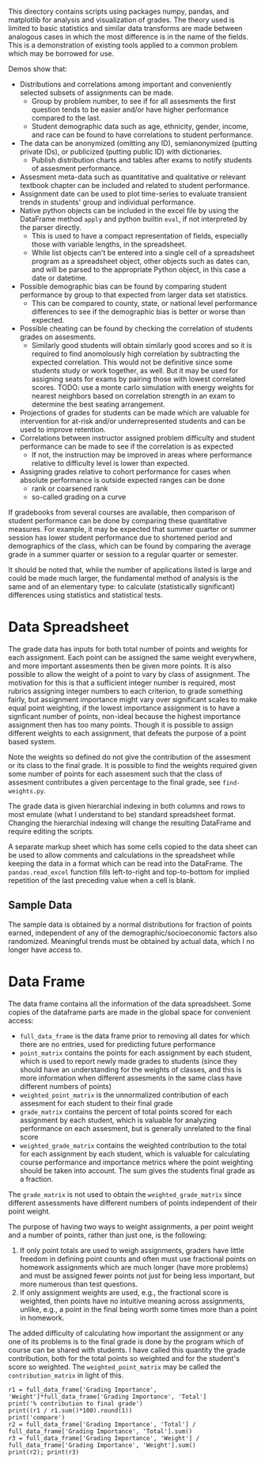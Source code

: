 This directory contains scripts using packages numpy, pandas, and matplotlib for analysis and visualization of grades. The theory used is limited to basic statistics and similar data transforms are made between analogous cases in which the most difference is in the name of the fields. This is a demonstration of existing tools applied to a common problem which may be borrowed for use.

Demos show that:
  - Distributions and correlations among important and conveniently selected subsets of assignments can be made.
    - Group by problem number, to see if for all assesments the first question tends to be easier and/or have higher performance compared to the last.
    - Student demographic data such as age, ethnicity, gender, income, and race can be found to have correlations to student performance.
  - The data can be anonymized (omitting any ID), semianonymized (putting private IDs), or publicized (putting public ID) with dictionaries.
    - Publish distribution charts and tables after exams to notify students of assesment performance.
  - Assesment meta-data such as quantitative and qualitative or relevant textbook chapter can be included and related to student performance.
  - Assignment date can be used to plot time-series to evaluate transient trends in students' group and individual performance.
  - Native python objects can be included in the excel file by using the DataFrame method `apply` and python builtin `eval`, if not interpreted by the parser directly.
    - This is used to have a compact representation of fields, especially those with variable lengths, in the spreadsheet.
    - While list objects can't be entered into a single cell of a spreadsheet program as a spreadsheet object, other objects such as dates can, and will be parsed to the appropriate Python object, in this case a date or datetime.
  - Possible demographic bias can be found by comparing student performance by group to that expected from larger data set statistics.
    - This can be compared to county, state, or national level performance differences to see if the demographic bias is better or worse than expected.
  - Possible cheating can be found by checking the correlation of students grades on assesments.
    - Similarly good students will obtain similarly good scores and so it is required to find anomolously high correlation by subtracting the expected correlation. This would not be definitive since some students study or work together, as well. But it may be used for assigning seats for exams by pairing those with lowest correlated scores. TODO: use a monte carlo simulation with energy weights for nearest neighbors based on correlation strength in an exam to determine the best seating arrangement.
  - Projections of grades for students can be made which are valuable for intervention for at-risk and/or underrepresented students and can be used to improve retention.
  - Correlations between instructor assigned problem difficulty and student performance can be made to see if the correlation is as expected
    - If not, the instruction may be improved in areas where performance relative to difficulty level is lower than expected.
  - Assigning grades relative to cohort performance for cases when absolute performance is outside expected ranges can be done
    - rank or coarsened rank 
    - so-called grading on a curve 

If gradebooks from several courses are available, then comparison of student performance can be done by comparing these quantitative measures. For example, it may be expected that summer quarter or summer session has lower student performance due to shortened period and demographics of the class, which can be found by comparing the average grade in a summer quarter or session to a regular quarter or semester.

It should be noted that, while the number of applications listed is large and could be made much larger, the fundamental method of analysis is the same and of an elementary type: to calculate (statistically significant) differences using statistics and statistical tests.

# Data Spreadsheet
The grade data has inputs for both total number of points and weights for each assignment. Each point can be assigned the same weight everywhere, and more important assesments then be given more points. It is also possible to allow the weight of a point to vary by class of assignment. The motivation for this is that a sufficient integer number is required, most rubrics assigning integer numbers to each criterion, to grade something fairly, but assignment importance might vary over significant scales to make equal point weighting, if the lowest importance assignment is to have a signficant number of points, non-ideal because the highest importance assignment then has too many points. Though it is possible to assign different weights to each assignment, that defeats the purpose of a point based system.

Note the weights so defined do not give the contribution of the assesment or its class to the final grade. It is possible to find the weights required given some number of points for each assesment such that the class of assesment contributes a given percentage to the final grade, see `find-weights.py`.

The grade data is given hierarchial indexing in both columns and rows to most emulate (what I understand to be) standard spreadsheet format. Changing the hierarchial indexing will change the resulting DataFrame and require editing the scripts.

A separate markup sheet which has some cells copied to the data sheet can be used to allow comments and calculations in the spreadsheet while keeping the data in a format which can be read into the DataFrame. The `pandas.read_excel` function fills left-to-right and top-to-bottom for implied repetition of the last preceding value when a cell is blank.

## Sample Data

The sample data is obtained by a normal distributions for fraction of points earned, independent of any of the demographic/socioeconomic factors also randomized. Meaningful trends must be obtained by actual data, which I no longer have access to.

# Data Frame
The data frame contains all the information of the data spreadsheet. Some copies of the dataframe parts are made in the global space for convenient access:

- `full_data_frame` is the data frame prior to removing all dates for which there are no entries, used for predicting future performance
- `point_matrix` contains the points for each assignment by each student, which is used to report newly made grades to students (since they should have an understanding for the weights of classes, and this is more information when different assesments in the same class have different numbers of points)
- `weighted_point_matrix` is the unnormalized contribution of each assesment for each student to their final grade
- `grade_matrix` contains the percent of total points scored for each assignment by each student, which is valuable for analyzing performance on each assesment, but is generally unrelated to the final score
- `weighted_grade_matrix` contains the weighted contribution to the total for each assignment by each student, which is valuable for calculating course performance and importance metrics where the point weighting should be taken into account. The sum gives the students final grade as a fraction.

The `grade_matrix` is not used to obtain the `weighted_grade_matrix` since different assessments have different numbers of points independent of their point weight.

The purpose of having two ways to weight assignments, a per point weight and a number of points, rather than just one, is the following:

1. If only point totals are used to weigh assignments, graders have little freedom in defining point counts and often must use fractional points on homework assignments which are much longer (have more problems) and must be assigned fewer points not just for being less important, but more numerous than test questions.
2. If only assignment weights are used, e.g., the fractional score is weighted, then points have no intuitive meaning across assignments, unlike, e.g., a point in the final being worth some times more than a point in homework.

The added difficulty of calculating how important the assignment or any one of its problems is to the final grade is done by the program which of course can be shared with students. I have called this quantity the grade contribution, both for the total points so weighted and for the student's score so weighted. The `weighted_point_matrix` may be called the `contribution_matrix` in light of this.

```
r1 = full_data_frame['Grading Importance', 'Weight']*full_data_frame['Grading Importance', 'Total']
print('% contribution to final grade')
print((r1 / r1.sum()*100).round(1))
print('compare')
r2 = full_data_frame['Grading Importance', 'Total'] / full_data_frame['Grading Importance', 'Total'].sum()
r3 = full_data_frame['Grading Importance', 'Weight'] / full_data_frame['Grading Importance', 'Weight'].sum()
print(r2); print(r3)
```
